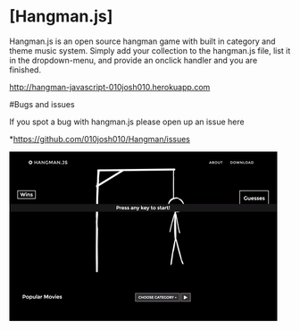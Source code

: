 # [Hangman.js] 

Hangman.js is an open source hangman game with built in category and theme music system. Simply add your collection to the hangman.js file, list it in the dropdown-menu, and provide an onclick handler and you are finished. 

http://hangman-javascript-010josh010.herokuapp.com

#Bugs and issues 

If you spot a bug with hangman.js please open up an issue here 

*https://github.com/010josh010/Hangman/issues

![alt tag](https://raw.githubusercontent.com/010josh010/Hangman/master/img/hangman.gif)


